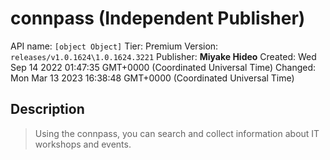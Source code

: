 # connpass (Independent Publisher)
API name: `[object Object]`
Tier: Premium
Version: `releases/v1.0.1624\1.0.1624.3221`
Publisher: **Miyake Hideo**
Created: Wed Sep 14 2022 01:47:35 GMT+0000 (Coordinated Universal Time)
Changed: Mon Mar 13 2023 16:38:48 GMT+0000 (Coordinated Universal Time)

## Description
> Using the connpass, you can search and collect information about IT workshops and events.
